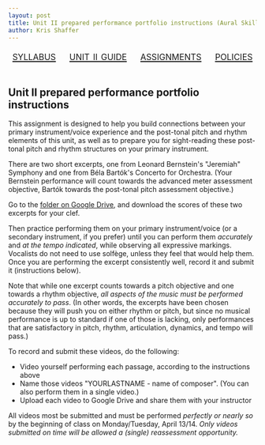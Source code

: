```yaml
---
layout: post
title: Unit II prepared performance portfolio instructions (Aural Skills IV) 
author: Kris Shaffer
---
```


<div style="text-align: center; font-size: 1.75em; font-variant: small-caps"><a href="./auralskills4.html">syllabus</a>&nbsp;&nbsp;&nbsp;&nbsp;<a href="./as4-unit2.html">unit ii guide</a>&nbsp;&nbsp;&nbsp;&nbsp;<a href="./as4-assign.html">assignments</a>&nbsp;&nbsp;&nbsp;&nbsp;<a href="./policies.html">policies</a></div><br/>

## Unit II prepared performance portfolio instructions ##

This assignment is designed to help you build connections between your primary instrument/voice experience and the post-tonal pitch and rhythm elements of this unit, as well as to prepare you for sight-reading these post-tonal pitch and rhythm structures on your primary instrument.

There are two short excerpts, one from Leonard Bernstein's "Jeremiah" Symphony and one from Béla Bartók's Concerto for Orchestra. (Your Bernstein performance will count towards the advanced meter assessment objective, Bartók towards the post-tonal pitch assessment objective.)

Go to the [folder on Google Drive](https://drive.google.com/a/colorado.edu/folderview?id=0B9o4hmKNoi6cSmwtZlV2TW5wQTQ&usp=sharing), and download the scores of these two excerpts for your clef.

Then practice performing them on your primary instrument/voice (or a secondary instrument, if you prefer) until you can perform them *accurately* and *at the tempo indicated*, while observing all expressive markings. Vocalists do not need to use solfège, unless they feel that would help them. Once you are performing the excerpt consistently well, record it and submit it (instructions below).

Note that while one excerpt counts towards a pitch objective and one towards a rhythm objective, *all aspects of the music must be performed accurately to pass*. (In other words, the excerpts have been chosen because they will push you on either rhythm or pitch, but since no musical performance is up to standard if one of those is lacking, only performances that are satisfactory in pitch, rhythm, articulation, dynamics, and tempo will pass.)

To record and submit these videos, do the following:

- Video yourself performing each passage, according to the instructions above  
- Name those videos "YOURLASTNAME - name of composer". (You can also perform them in a single video.)  
- Upload each video to Google Drive and share them with your instructor

All videos most be submitted and must be performed *perfectly or nearly so* by the beginning of class on Monday/Tuesday, April 13/14. *Only videos submitted on time will be allowed a (single) reassessment opportunity.*
